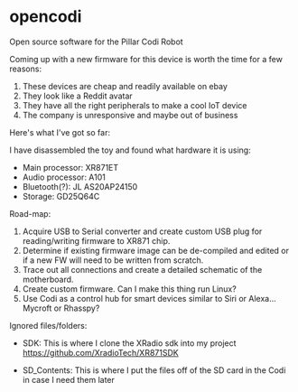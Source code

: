 # opencodi
Open source software for the Pillar Codi Robot

Coming up with a new firmware for this device is worth the time for a few reasons:

  1. These devices are cheap and readily available on ebay
  2. They look like a Reddit avatar
  3. They have all the right peripherals to make a cool IoT device
  4. The company is unresponsive and maybe out of business

Here's what I've got so far:

I have disassembled the toy and found what hardware it is using:

  * Main processor: XR871ET
  * Audio processor: A101
  * Bluetooth(?): JL AS20AP24150
  * Storage: GD25Q64C

Road-map:

  1. Acquire USB to Serial converter and create custom USB plug for reading/writing firmware to XR871 chip.
  2. Determine if existing firmware image can be de-compiled and edited or if a new FW will need to be written from scratch.
  3. Trace out all connections and create a detailed schematic of the motherboard.
  4. Create custom firmware. Can I make this thing run Linux?
  5. Use Codi as a control hub for smart devices similar to Siri or Alexa... Mycroft or Rhasspy?

Ignored files/folders:

  * SDK: This is where I clone the XRadio sdk into my project https://github.com/XradioTech/XR871SDK

  * SD_Contents: This is where I put the files off of the SD card in the Codi in case I need them later
